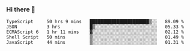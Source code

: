 ### Hi there 👋

<!--START_SECTION:waka-->
```text
TypeScript     50 hrs 9 mins   ██████████████████████▒░░   89.09 % 
JSON           3 hrs           █▒░░░░░░░░░░░░░░░░░░░░░░░   05.33 % 
ECMAScript 6   1 hr 11 mins    ▓░░░░░░░░░░░░░░░░░░░░░░░░   02.12 % 
Shell Script   50 mins         ▒░░░░░░░░░░░░░░░░░░░░░░░░   01.49 % 
JavaScript     44 mins         ▒░░░░░░░░░░░░░░░░░░░░░░░░   01.31 % 
```
<!--END_SECTION:waka-->

<!--
**arlenxuzj/arlenxuzj** is a ✨ _special_ ✨ repository because its `README.md` (this file) appears on your GitHub profile.

Here are some ideas to get you started:

- 🔭 I’m currently working on ...
- 🌱 I’m currently learning ...
- 👯 I’m looking to collaborate on ...
- 🤔 I’m looking for help with ...
- 💬 Ask me about ...
- 📫 How to reach me: ...
- 😄 Pronouns: ...
- ⚡ Fun fact: ...
-->
